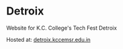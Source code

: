 # Detroix
Website for K.C. College's Tech Fest Detroix

Hosted at: [detroix.kccemsr.edu.in](detroix.kccemsr.edu.in "Detroix")
